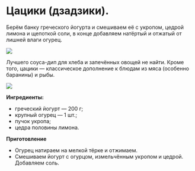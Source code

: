 # Цацики (дзадзики).
Берём банку греческого йогурта и смешиваем её с укропом, цедрой лимона и щепоткой соли, в конце добавляем натёртый и отжатый от лишней влаги огурец.

![](/images/Kulinar/Sous/dzadziki_1.jpg)

Лучшего соуса-дип для хлеба и запечённых овощей не найти. Кроме того, цацики — классическое дополнение к блюдам из мяса (особенно баранины) и рыбы.

![](/images/Kulinar/Sous/dzadziki_2.jpg)

**Ингредиенты:**

- греческий йогурт — 200 г;
- крупный огурец — 1 шт.;
- пучок укропа;
- цедра половины лимона.

**Приготовление**

- Огурец натираем на мелкой тёрке и отжимаем.
- Смешиваем йогурт с огурцом, измельчённым укропом и цедрой. Добавляем соль.
